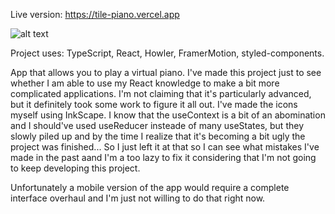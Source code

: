 Live version: 
https://tile-piano.vercel.app

![alt text](https://i.imgur.com/RIe69L5.png)

Project uses:
TypeScript, React, Howler, FramerMotion, styled-components. 

App that allows you to play a virtual piano. I've made this project just to see whether I am able to use my React knowledge to make a bit more complicated applications. I'm not claiming that it's particularly advanced, but it definitely took some work to figure it all out. I've made the icons myself using InkScape. I know that the useContext is a bit of an abomination and I should've used useReducer insteade of many useStates, but they slowly piled up and by the time I realize that it's becoming a bit ugly the project was finished... So I just left it at that so I can see what mistakes I've made in the past aand I'm a too lazy to fix it considering that I'm not going to keep developing this project. 

Unfortunately a mobile version of the app would require a complete interface overhaul and I'm just not willing to do that right now. 
